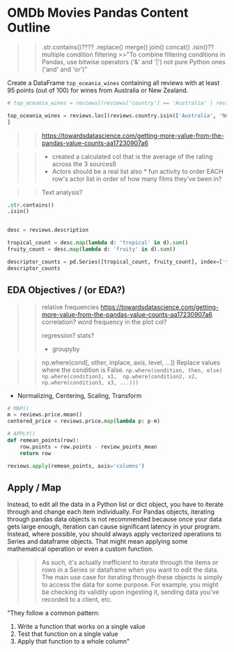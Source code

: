 # OMDb Movies Pandas Content Outline

>>.str.contains()????
>>.replace()
>>merge()
>>join()
>>concat()
>>.isin()??
>>multiple condition filtering
    >>"To combine filtering conditions in Pandas, use bitwise operators ('&' and '|') not pure Python ones ('and' and 'or')"

Create a DataFrame `top_oceania_wines` containing all reviews with at least 95 points (out of 100) for wines from Australia or New Zealand.

```python
# top_oceania_wines = reviews[(reviews['country'] == 'Australia' | reviews['country'] == 'New Zealand') & (reviews['points'] >= 95)]

top_oceania_wines = reviews.loc[(reviews.country.isin(['Australia', 'New Zealand'])) & (reviews.points >= 95)
]
```


>>https://towardsdatascience.com/getting-more-value-from-the-pandas-value-counts-aa17230907a6


>>* created a calculated col that is the average of the rating across the 3 sourcesß
>>* Actors should be a real list also
	* fun activity to order EACH row's actor list in order of how many films they've been in?

>>Text analysis?

```python
.str.contains()
.isin()


desc = reviews.description

tropical_count = desc.map(lambda d: 'tropical' in d).sum()
fruity_count = desc.map(lambda d: 'fruity' in d).sum()

descriptor_counts = pd.Series([tropical_count, fruity_count], index=['tropical', 'fruity'])
descriptor_counts
```

## EDA Objectives / (or EDA?)

>>relative frequencies
https://towardsdatascience.com/getting-more-value-from-the-pandas-value-counts-aa17230907a6
>>correlation?
>>word frequency in the plot col?
>>
>>regression?
>>stats?
>>
>>* groupyby




>>np.where(cond[, other, inplace, axis, level, …])  Replace values where the condition is False.
`np.where(condition, then, else)`
`np.where(condition1, x1, 
        np.where(condition2, x2, 
            np.where(condition3, x3, ...)))`


* Normalizing, Centering, Scaling, Transform

```python
# MAP()
m = reviews.price.mean()
centered_price = reviews.price.map(lambda p: p-m)

# APPLY()
def remean_points(row):
    row.points = row.points - review_points_mean
    return row

reviews.apply(remean_points, axis='columns')
```





## Apply / Map

Instead, to edit all the data in a Python list or dict object, you have to iterate through and change each item individually. For Pandas objects, iterating through pandas data objects is not recommended because once your data gets large enough, iteration can cause significant latency in your program. Instead, where possible, you should always apply vectorized operations to Series and dataframe objects. That might mean applying some mathematical operation or even a custom function. 

>>As such, it's actually inefficient to iterate through the items or rows in a Series or dataframe when you want to edit the data. The main use case for iterating through these objects is simply to access the data for some purpose. For example, you might be checking its validity upon ingesting it, sending data you've recorded to a client, etc.

"They follow a common pattern:
1. Write a function that works on a single value
2. Test that function on a single value
3. Apply that function to a whole column"
